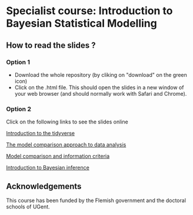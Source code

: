 # Specialist course: Introduction to Bayesian Statistical Modelling

## How to read the slides ?

### Option 1

+ Download the whole repository (by cliking on "download" on the green icon)
+ Click on the .html file. This should open the slides in a new window of your web browser (and should normally work with Safari and Chrome).

### Option 2

Click on the following links to see the slides online

[Introduction to the tidyverse]()

[The model comparison approach to data analysis]()

[Model comparison and information criteria]()

[Introduction to Bayesian inference]()

## Acknowledgements

This course has been funded by the Flemish government and the doctoral schools of UGent.
